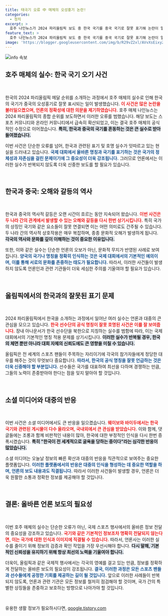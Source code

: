 ```yaml
---
title: 태극기 오류 中 매체의 오성홍기 논란!
categories:
  - 정치
excerpt: >
  호주 나인뉴스가 2024 파리올림픽 보도 중 한국 국기를 중국 국기로 잘못 표기해 논란이 일었다. 이는 하루 만에 정정되었지만, 한국과 중국의 혼동에 대한 경악이 쏟아졌다.
feature_text: >
  호주 나인뉴스가 2024 파리올림픽 보도 중 한국 국기를 중국 국기로 잘못 표기해 논란이 일었다. 이는 하루 만에 정정되었지만, 한국과 중국의 혼동에 대한 경악이 쏟아졌다.
image: 'https://blogger.googleusercontent.com/img/b/R29vZ2xl/AVvXsEixyZcFfHzMRdzZMjFBmAUKJYCLCGyLL1o632UiGVXcaFdKo_bkvkuCioo0uUKlGfBVcT3P84aROyZIXSBEx3Aw5nCQ3pTgDom1WDC4m8eifvWiAmWEEVb4x6G_l8C0QH225ldMjyaFvpxGEBGNO37VmDTDMHGhJPq73UglMfDca1-0aw/s1600/blogspot.png'
---
```


<p><img src="https://blogger.googleusercontent.com/img/b/R29vZ2xl/AVvXsEixyZcFfHzMRdzZMjFBmAUKJYCLCGyLL1o632UiGVXcaFdKo_bkvkuCioo0uUKlGfBVcT3P84aROyZIXSBEx3Aw5nCQ3pTgDom1WDC4m8eifvWiAmWEEVb4x6G_l8C0QH225ldMjyaFvpxGEBGNO37VmDTDMHGhJPq73UglMfDca1-0aw/s1600/blogspot.png" alt="info 속보" /></p>

<h2 data-ke-size="size26">호주 매체의 실수: 한국 국기 오기 사건</h2>

<p data-ke-size="size16">&nbsp;</p>

<p>한국의 2024 파리올림픽 메달 순위를 소개하는 과정에서 호주 매체의 실수로 인해 한국의 국기가 중국의 오성홍기로 잘못 표시되는 일이 발생했습니다. <b><span style="color: #ee2323;">이 사건은 많은 논란을 불러일으켰으며, 언론의 정확성에 대한 의문을 제기하였습니다.</span></b> 호주 매체 나인뉴스는 2024 파리올림픽의 종합 순위를 보도하면서 이러한 오류를 범했습니다. 해당 보도는 스포츠 커뮤니티와 온라인 커뮤니티에서 급속히 확산되었고, 이는 결국 호주 매체의 공식적인 수정으로 이어졌습니다. <b><span style="background-color: #21538527;">특히, 한국과 중국의 국기를 혼동하는 것은 큰 실수로 받아들여졌습니다.</span></b></p>

<p>이번 사건은 단순한 오류를 넘어, 한국과 관련된 표기 및 호명 실수가 잇따르고 있는 현실을 드러내고 있습니다. <b><span style="color: #1a5490;">국제 대회에서 올바른 명칭과 국기를 표기하는 것은 국가의 정체성과 자존심을 걸린 문제이기에 그 중요성이 더욱 강조됩니다.</span></b> 그러므로 언론에서는 이러한 실수가 반복되지 않도록 더욱 신중한 보도를 할 필요가 있습니다.</p>

<p data-ke-size="size16">&nbsp;</p>

<h2 data-ke-size="size26">한국과 중국: 오해와 갈등의 역사</h2>

<p data-ke-size="size16">&nbsp;</p>

<p>한국과 중국의 역사적 갈등은 오랜 시간이 흐르는 동안 지속되어 왔습니다. <b><span style="color: #ee2323;">이번 사건은 두 나라 간의 관계에서 발생할 수 있는 오해와 갈등을 다시 한번 상기시킵니다.</span></b> 특히 국가의 상징인 국기와 같은 요소들이 잘못 연결되면 이는 어떤 의미로도 간주될 수 있습니다. 두 나라 간의 역사적 상호작용은 매우 복잡하며, 종종 문화적 오해가 발생하게 됩니다. <b><span style="background-color: #21538527;">각국의 역사와 문화를 깊이 이해하는 것이 중요한 이유입니다.</span></b></p>

<p>또한, 이와 같은 실수는 단순한 언론의 오보가 아닌, 문화적 무지가 반영된 사례로 보여집니다. <b><span style="color: #1a5490;">양국의 국기나 명칭을 정확히 인식하는 것은 국제 대회에서의 기본적인 예의이며, 이를 통해 서로의 문화를 존중하는 태도가 필요합니다.</span></b> 따라서, 이러한 사건들이 발생하지 않도록 언론인과 관련 기관들이 더욱 세심한 주의를 기울여야 할 필요가 있습니다.</p>

<p data-ke-size="size16">&nbsp;</p>

<h2 data-ke-size="size26">올림픽에서의 한국과의 잘못된 표기 문제</h2>

<p data-ke-size="size16">&nbsp;</p>

<p>2024 파리올림픽에서 한국을 소개하는 과정에서 일어난 여러 실수는 언론과 대중의 큰 관심을 모으고 있습니다. <b><span style="color: #ee2323;">한국 선수단의 공식 명칭이 잘못 호명된 사건은 이를 잘 보여줍니다.</span></b> 장내 아나운서가 한국 선수단을 북한으로 지칭하는 실수를 범함에 따라, 이는 국제 대회에서의 기본적인 명칭 적용 문제를 상기시킵니다. <b><span style="background-color: #21538527;">이러한 실수가 반복될 경우, 한국의 체면 뿐만 아니라 대회 자체의 신뢰도에도 큰 영향을 미칠 수 있습니다.</span></b></p>

<p>올림픽은 전 세계의 스포츠 팬들이 주목하는 자리이기에 각국의 참가자들에게 정당한 대우를 해주는 것이 무엇보다 중요합니다. <b><span style="color: #1a5490;">따라서, 한국의 공식 명칭을 잘못 언급하는 것은 더욱 신중해야 할 부분입니다.</span></b> 선수들은 국가를 대표하여 최선을 다하며 경쟁하는 만큼, 그들의 노력이 존중받아야 한다는 점을 잊지 말아야 할 것입니다.</p>

<p data-ke-size="size16">&nbsp;</p>

<h2 data-ke-size="size26">소셜 미디어와 대중의 반응</h2>

<p data-ke-size="size16">&nbsp;</p>

<p>이번 사건은 소셜 미디어에서도 큰 반응을 일으켰습니다. <b><span style="color: #ee2323;">웨이보와 바이두에서는 한국 국기와 관련된 게시물이 다수 올라오며, 국내외에서 큰 관심을 받았습니다.</span></b> 이와 함께, 댓글들에는 조롱과 함께 비판적인 내용이 많아, 한국에 대한 부정적인 인식을 다시 한번 증폭시켰습니다. <b><span style="background-color: #21538527;">특히 "한국이 전 세계적으로 굴욕을 당하는 중이다"라는 심각한 반응이 많았습니다.</span></b></p>

<p>소셜 미디어는 오늘날 정보의 빠른 확산과 대중의 반응을 직관적으로 보여주는 중요한 플랫폼입니다. <b><span style="color: #1a5490;">이러한 플랫폼에서의 반응은 대중의 인식을 형성하는 데 중요한 역할을 하며, 언론의 보도 내용과도 직결됩니다.</span></b> 따라서 이러한 사건들이 발생할 경우, 언론은 더욱 원활한 소통과 정확한 정보를 제공해야 할 것입니다.</p>

<p data-ke-size="size16">&nbsp;</p>

<h2 data-ke-size="size26">결론: 올바른 언론 보도의 필요성</h2>

<p data-ke-size="size16">&nbsp;</p>

<p>이번 호주 매체의 실수는 단순한 오류가 아닌, 국제 스포츠 행사에서의 올바른 정보 전달의 중요성을 강조하고 있습니다. <b><span style="color: #ee2323;">국기와 같은 기본적인 정보조차 명확히 전달되지 않는다면, 이는 국가에 대한 인식과 이미지에 직결될 수 있습니다.</span></b> 따라서, 언론사는 이러한 실수를 줄이기 위해 정보의 검증과 확인 작업을 가장 우선시해야 합니다. <b><span style="background-color: #21538527;">다시 말해, 기본적인 신뢰성을 유지하기 위해 항상 최선의 노력을 기울여야 합니다.</span></b></p>

<p>더욱이, 올림픽과 같은 국제적 행사에서는 각국의 영예를 걸고 있는 만큼, 정보를 정확하게 전달하는 올바른 보도의 필요성이 강조됩니다. <b><span style="color: #1a5490;">결국, 이러한 과정은 모든 스포츠 팬들과 선수들에게 공정한 기회를 제공하는 길이 될 것입니다.</span></b> 앞으로 이러한 사례들이 반복되지 않도록, 언론과 관련 기관은 모든 정보를 철저히 점검해야 할 것이며, 국가 간의 특별한 상징들을 존중하고 보호하는 방향으로 나아가야 할 것입니다.</p>

<p data-ke-size="size16">&nbsp;</p>
유용한 생활 정보가 필요하시다면, <a href="https://qoogle.tistory.com" rel="dofollow">qoogle.tistory.com</a>


